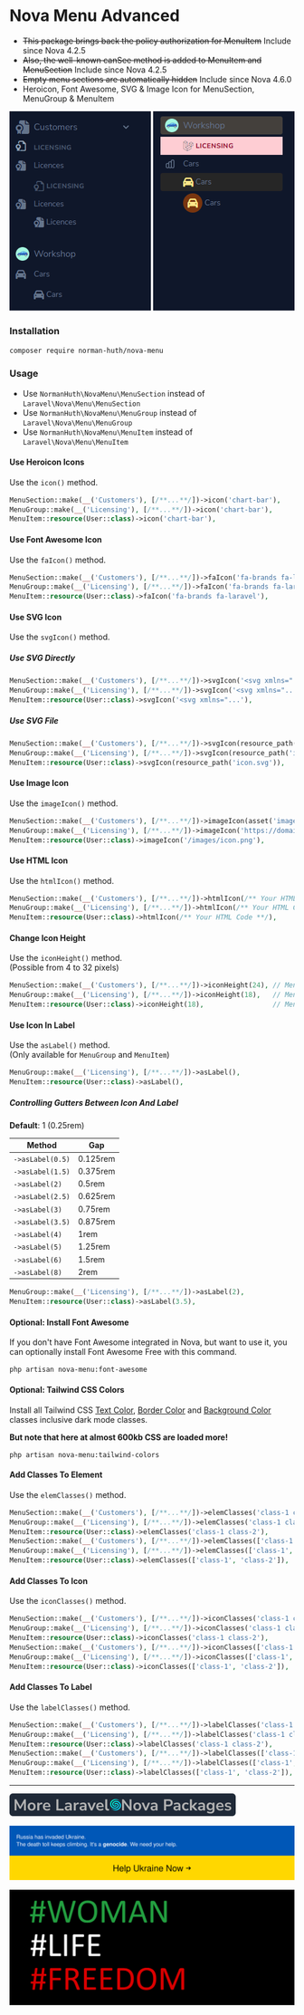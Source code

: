 # Nova Menu Advanced

* ~~This package brings back the policy authorization for MenuItem~~ Include since Nova 4.2.5
* ~~Also, the well-known canSee method is added to MenuItem and MenuSection~~ Include since Nova 4.2.5
* ~~Empty menu sections are automatically hidden~~ Include since Nova 4.6.0
* Heroicon, Font Awesome, SVG & Image Icon for MenuSection, MenuGroup & MenuItem

![Preview](docs/preview.png)
![Preview 2](docs/preview2.png)

### Installation

```
composer require norman-huth/nova-menu
```

### Usage

* Use `NormanHuth\NovaMenu\MenuSection` instead of `Laravel\Nova\Menu\MenuSection`
* Use `NormanHuth\NovaMenu\MenuGroup` instead of `Laravel\Nova\Menu\MenuGroup`
* Use `NormanHuth\NovaMenu\MenuItem` instead of `Laravel\Nova\Menu\MenuItem`

#### Use Heroicon Icons

Use the `icon()` method.

```php
MenuSection::make(__('Customers'), [/**...**/])->icon('chart-bar'),
MenuGroup::make(__('Licensing'), [/**...**/])->icon('chart-bar'),
MenuItem::resource(User::class)->icon('chart-bar'),
```

#### Use Font Awesome Icon

Use the `faIcon()` method.

```php
MenuSection::make(__('Customers'), [/**...**/])->faIcon('fa-brands fa-laravel'),
MenuGroup::make(__('Licensing'), [/**...**/])->faIcon('fa-brands fa-laravel'),
MenuItem::resource(User::class)->faIcon('fa-brands fa-laravel'),
```

#### Use SVG Icon

Use the `svgIcon()` method.

##### Use SVG Directly

```php
MenuSection::make(__('Customers'), [/**...**/])->svgIcon('<svg xmlns="...'),
MenuGroup::make(__('Licensing'), [/**...**/])->svgIcon('<svg xmlns="...'),
MenuItem::resource(User::class)->svgIcon('<svg xmlns="...'),
```

##### Use SVG File

```php
MenuSection::make(__('Customers'), [/**...**/])->svgIcon(resource_path('icon.svg')),
MenuGroup::make(__('Licensing'), [/**...**/])->svgIcon(resource_path('icon.svg')),
MenuItem::resource(User::class)->svgIcon(resource_path('icon.svg')),
```

#### Use Image Icon

Use the `imageIcon()` method.

```php
MenuSection::make(__('Customers'), [/**...**/])->imageIcon(asset('images/car-icon.png')),
MenuGroup::make(__('Licensing'), [/**...**/])->imageIcon('https://domain.tld/images/icon.png'),
MenuItem::resource(User::class)->imageIcon('/images/icon.png'),
```

#### Use HTML Icon

Use the `htmlIcon()` method.

```php
MenuSection::make(__('Customers'), [/**...**/])->htmlIcon(/** Your HTML Code **/),
MenuGroup::make(__('Licensing'), [/**...**/])->htmlIcon(/** Your HTML Code **/),
MenuItem::resource(User::class)->htmlIcon(/** Your HTML Code **/),
```

#### Change Icon Height

Use the `iconHeight()` method.  
(Possible from 4 to 32 pixels)

```php
MenuSection::make(__('Customers'), [/**...**/])->iconHeight(24), // MenuSection: 24 default
MenuGroup::make(__('Licensing'), [/**...**/])->iconHeight(18),   // MenuGroup: 18 default
MenuItem::resource(User::class)->iconHeight(18),                 // MenuItem: 18 default
```

#### Use Icon In Label

Use the `asLabel()` method.  
(Only available for `MenuGroup` and `MenuItem`)

```php
MenuGroup::make(__('Licensing'), [/**...**/])->asLabel(),
MenuItem::resource(User::class)->asLabel(),
```

##### Controlling Gutters Between Icon And Label

**Default**: 1 (0.25rem)

| Method           | Gap      |
|------------------|----------|
| `->asLabel(0.5)` | 0.125rem |
| `->asLabel(1.5)` | 0.375rem |
| `->asLabel(2)`   | 0.5rem   |
| `->asLabel(2.5)` | 0.625rem |
| `->asLabel(3)`   | 0.75rem  |
| `->asLabel(3.5)` | 0.875rem |
| `->asLabel(4)`   | 1rem     |
| `->asLabel(5)`   | 1.25rem  |
| `->asLabel(6)`   | 1.5rem   |
| `->asLabel(8)`   | 2rem     |

```php
MenuGroup::make(__('Licensing'), [/**...**/])->asLabel(2),
MenuItem::resource(User::class)->asLabel(3.5),
```

#### Optional: Install Font Awesome

If you don't have Font Awesome integrated in Nova, but want to use it, you can optionally install Font Awesome Free with this command.

```
php artisan nova-menu:font-awesome
```

#### Optional: Tailwind CSS Colors

Install all Tailwind CSS [Text Color](https://tailwindcss.com/docs/text-color), [Border Color](https://tailwindcss.com/docs/border-color) and
[Background Color](https://tailwindcss.com/docs/background-color) classes inclusive dark mode classes.

**But note that here at almost 600kb CSS are loaded more!**

```
php artisan nova-menu:tailwind-colors
```

#### Add Classes To Element

Use the `elemClasses()` method.

```php
MenuSection::make(__('Customers'), [/**...**/])->elemClasses('class-1 class-2'),
MenuGroup::make(__('Licensing'), [/**...**/])->elemClasses('class-1 class-2'),
MenuItem::resource(User::class)->elemClasses('class-1 class-2'),
MenuSection::make(__('Customers'), [/**...**/])->elemClasses(['class-1', 'class-2']),
MenuGroup::make(__('Licensing'), [/**...**/])->elemClasses(['class-1', 'class-2']),
MenuItem::resource(User::class)->elemClasses(['class-1', 'class-2']),
```

#### Add Classes To Icon

Use the `iconClasses()` method.

```php
MenuSection::make(__('Customers'), [/**...**/])->iconClasses('class-1 class-2'),
MenuGroup::make(__('Licensing'), [/**...**/])->iconClasses('class-1 class-2'),
MenuItem::resource(User::class)->iconClasses('class-1 class-2'),
MenuSection::make(__('Customers'), [/**...**/])->iconClasses(['class-1', 'class-2']),
MenuGroup::make(__('Licensing'), [/**...**/])->iconClasses(['class-1', 'class-2']),
MenuItem::resource(User::class)->iconClasses(['class-1', 'class-2']),
```

#### Add Classes To Label

Use the `labelClasses()` method.

```php
MenuSection::make(__('Customers'), [/**...**/])->labelClasses('class-1 class-2'),
MenuGroup::make(__('Licensing'), [/**...**/])->labelClasses('class-1 class-2'),
MenuItem::resource(User::class)->labelClasses('class-1 class-2'),
MenuSection::make(__('Customers'), [/**...**/])->labelClasses(['class-1', 'class-2']),
MenuGroup::make(__('Licensing'), [/**...**/])->labelClasses(['class-1', 'class-2']),
MenuItem::resource(User::class)->labelClasses(['class-1', 'class-2']),
```

---

[![More Laravel Nova Packages](https://raw.githubusercontent.com/Muetze42/asset-repo/main/svg/more-laravel-nova-packages.svg)](https://huth.it/nova-packages)

[![Stand With Ukraine](https://raw.githubusercontent.com/vshymanskyy/StandWithUkraine/main/banner2-direct.svg)](https://vshymanskyy.github.io/StandWithUkraine/)

[![Woman. Life. Freedom.](https://raw.githubusercontent.com/Muetze42/Muetze42/2033b219c6cce0cb656c34da5246434c27919bcd/files/iran-banner-big.svg)](https://linktr.ee/CurrentPetitionsFreeIran)
